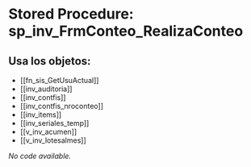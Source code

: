 # Stored Procedure: sp_inv_FrmConteo_RealizaConteo

## Usa los objetos:
- [[fn_sis_GetUsuActual]]
- [[inv_auditoria]]
- [[inv_contfis]]
- [[inv_contfis_nroconteo]]
- [[inv_items]]
- [[inv_seriales_temp]]
- [[v_inv_acumen]]
- [[v_inv_lotesalmes]]

*No code available.*
